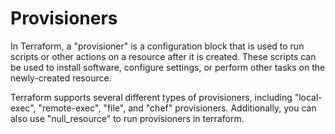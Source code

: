 # Provisioners

In Terraform, a "provisioner" is a configuration block that is used to run scripts or other actions on a resource after it is created. These scripts can be used to install software, configure settings, or perform other tasks on the newly-created resource. 

Terraform supports several different types of provisioners, including "local-exec", "remote-exec", "file", and "chef" provisioners. Additionally, you can also use "null_resource" to run provisioners in terraform.
